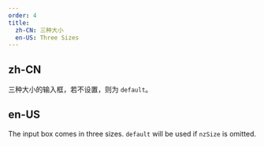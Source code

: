 ```yaml
---
order: 4
title:
  zh-CN: 三种大小
  en-US: Three Sizes
---
```


## zh-CN

三种大小的输入框，若不设置，则为 `default`。

## en-US

The input box comes in three sizes. `default` will be used if `nzSize` is omitted.
